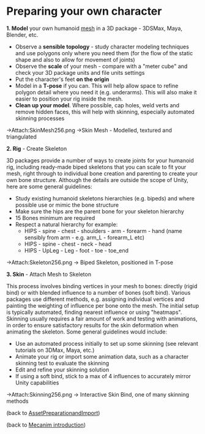 Preparing your own character
============================


__1. Model__ your own humanoid [mesh](Meshes) in a 3D package - 3DSMax, Maya, Blender, etc.

* Observe a __sensible topology__ - study character modeling techniques and use polygons only where you need them (for the flow of the static shape and also to allow for movement of joints)
* Observe the __scale__ of your mesh - compare with a "meter cube" and check your 3D package units and file units settings
* Put the character's feet __on the origin__
* Model in a __T-pose__ if you can. This will help allow space to refine polygon detail where you need it (e.g. underarms). This will also make it easier to position your rig inside the mesh.
* __Clean up your model__. Where possible, cap holes, weld verts and remove hidden faces, this will help with skinning, especially automated skinning processes

->Attach:SkinMesh256.png
->Skin Mesh - Modelled, textured and triangulated

__2. Rig__ - Create Skeleton

3D packages provide a number of ways to create joints for your humanoid rig, including ready-made biped skeletons that you can scale to fit your mesh, right through to individual bone creation and parenting to create your own bone structure. Although the details are outside the scope of Unity, here are some general guidelines:
* Study existing humanoid skeletons hierarchies (e.g. bipeds) and where possible use or mimic the bone structure
* Make sure the hips are the parent bone for your skeleton hierarchy
* 15 Bones minimum are required
* Respect a natural hierarchy for example:
    * HIPS - spine - chest - shoulders - arm - forearm - hand (name sensibly from arm - e.g. arm_L - forearm_L etc)
    * HIPS - spine - chest - neck - head
    * HIPS - UpLeg - Leg - foot - toe - toe_end

->Attach:Skeleton256.png
-> Biped Skeleton, positioned in T-pose

__3. Skin__ - Attach Mesh to Skeleton

This process involves binding vertices in your mesh to bones: directly (rigid bind) or with blended influence to a number of bones (soft bind). Various packages use different methods, e.g. assigning individual vertices and painting the weighting of influence per bone onto the mesh. The initial setup is typically automated, finding nearest influence or using "heatmaps". Skinning usually requires a fair amount of work and testing with animations, in order to ensure satisfactory results for the skin deformation when animating the skeleton. Some general guidelines would include:

* Use an automated process initially to set up some skinning (see relevant tutorials on 3DMax, Maya, etc.)
* Animate your rig or import some animation data, such as a character skinning test to evaluate the skinning
* Edit and refine your skinning solution
* If using a soft bind, stick to a max of 4 influences to accurately mirror Unity capabilities

->Attach:Skinning256.png
-> Interactive Skin Bind, one of many skinning methods

(back to [AssetPreparationandImport](AssetPreparationandImport))

(back to [Mecanim introduction](MecanimAnimationSystem))

